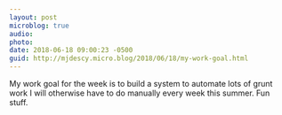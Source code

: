 ```yaml
---
layout: post
microblog: true
audio: 
photo: 
date: 2018-06-18 09:00:23 -0500
guid: http://mjdescy.micro.blog/2018/06/18/my-work-goal.html
---
```

My work goal for the week is to build a system to automate lots of grunt work I will otherwise have to do manually every week this summer. Fun stuff.
